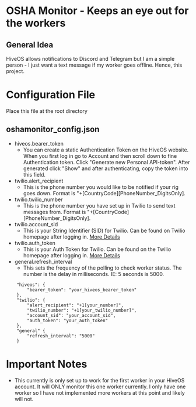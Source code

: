 # OSHA Monitor - Keeps an eye out for the workers

## General Idea
HiveOS allows notifications to Discord and Telegram but I am a simple person - I just want a text message if my worker goes offline. Hence, this project.


# Configuration File
Place this file at the root directory

## oshamonitor_config.json
- hiveos.bearer_token
    - You can create a static Authentication Token on the HiveOS website. When you first log in go to Account and then scroll down to fine Authentication token. Click "Generate new Personal API-token". After generated click "Show" and after authenticating, copy the token into this field.
- twilio.alert_recipient
    - This is the phone number you would like to be notified if your rig goes down. Format is "+\[CountryCode\]\[PhoneNumber_DigitsOnly\].
- twilio.twilio_number
    - This is the phone number you have set up in Twilio to send text messages from. Format is "+\[CountryCode\]\[PhoneNumber_DigitsOnly\].
- twilio.account_sid
    - This is your String Identifier (SID) for Twilio. Can be found on Twilio homepage after logging in. [More Details](https://www.twilio.com/docs/glossary/what-is-a-sid)
- twilio.auth_token
    - This is your Auth Token for Twilio. Can be found on the Twilio homepage after logging in. [More Details](https://support.twilio.com/hc/en-us/articles/223136027-Auth-Tokens-and-How-to-Change-Them)
- general.refresh_interval
    - This sets the frequency of the polling to check worker status. The number is the delay in milliseconds. IE: 5 seconds is 5000.
```
    "hiveos": {
        "bearer_token": "your_hiveos_bearer_token"
    },
    "twilio": {
        "alert_recipient": "+1[your_number]",
        "twilio_number": "+1[your_twilio_number]",
        "account_sid": "your_account_sid",
        "auth_token": "your_auth_token"
    },
    "general" {
        "refresh_interval": "5000"
    }
```

# Important Notes
- This currently is only set up to work for the first worker in your HiveOS account. It will ONLY monitor this one worker currently. I only have one worker so I have not implemented more workers at this point and likely will not.